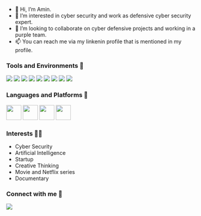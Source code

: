 - 👋 Hi, I’m Amin.
- 🌱 I’m interested in cyber security and work as defensive cyber security expert.
- 👀 I’m looking to collaborate on cyber defensive projects and working in a purple team.
- 📫 You can reach me via my linkenin profile that is mentioned in my profile.

### Tools and Environments 🔧
<p>
<img src="https://img.shields.io/badge/OS-Windows-organge?logo=Windows">
<img src="https://img.shields.io/badge/OS-Linux-organge?logo=Linux">
<img src="https://img.shields.io/badge/OS-Chrome-organge?logo=Chrome">
<img src="https://img.shields.io/badge/Editor-VSCode-green?logo=Visual%20Studio%20Code">
<img src="https://img.shields.io/badge/Cloud-Azure-green?logo=Microsoft%20Azure">
<img src="https://img.shields.io/badge/Library-scikit-red">
<img src="https://img.shields.io/badge/Editor-Pycharm-red?logo=Pycharm">
<img src="https://img.shields.io/badge/Library-Tensorflow-red?logo=Tensorflow">
<img src="https://img.shields.io/badge/Tool-Caldera-purple?logo=protools">
</a>
</p>

### Languages and Platforms 🦄
<code><img height="40" src="https://raw.githubusercontent.com/shinokada/shinokada/master/assets/python.png"></code>
<code><img height="40" src="https://raw.githubusercontent.com/shinokada/shinokada/master/assets/jupyter-notebook.png"></code>
<code><img height="40" src="https://raw.githubusercontent.com/shinokada/shinokada/master/assets/javascript.png"></code>
<code><img height="40" src="https://raw.githubusercontent.com/shinokada/shinokada/master/assets/html.png"></code>



### Interests 👨‍💻
- Cyber Security
- Artificial Intelligence
- Startup
- Creative Thinking
- Movie and Netflix series
- Documentary

### Connect with me 👨‍
<p>
<a href="https://www.linkedin.com/in/amin-sardeh-moghadam/">
<img src="https://img.shields.io/badge/LinkedIn-SardehMoghadam-blue?logo=LinkedIn">
</a>
</p>  
  
<!---
sardehmoghadam/sardehmoghadam is a ✨ special ✨ repository because its `README.md` (this file) appears on your GitHub profile.
You can click the Preview link to take a look at your changes.
--->
